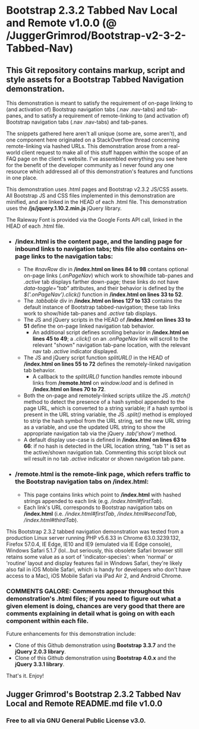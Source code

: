 # Bootstrap 2.3.2 Tabbed Nav Local and Remote v1.0.0 (@ /JuggerGrimrod/Bootstrap-v2-3-2-Tabbed-Nav)

## This Git repository contains markup, script and style assets for a Bootstrap Tabbed Navigation demonstration.

This demonstration is meant to satisfy the requirement of on-page linking to (and activation of) Bootstrap navigation tabs (.nav .nav-tabs) and tab-panes, and to satisfy a requirement of remote-linking to (and activation of) Bootstrap navigation tabs (.nav .nav-tabs) and tab-panes.  

The snippets gathered here aren't all unique (some are, some aren't), and one component here originated on a StackOverflow thread concerning remote-linking via hashed URLs.  This demonstration arose from a real-world client request to make all of this stuff happen within the scope of an FAQ page on the client's website.  I've assembled everything you see here for the benefit of the developer community as I never found any one resource which addressed all of this demonstration's features and functions in one place.

This demonstration uses .html pages and Bootstrap v2.3.2 JS/CSS assets.  All Bootstrap JS and CSS files implemented in this demonstration are minified, and are linked in the HEAD of each .html file. This demonstration uses the **/js/jquery.1.10.2.min.js** jQuery library.

The Raleway Font is provided via the Google Fonts API call, linked in the HEAD of each .html file.

* ### /index.html is the content page, and the landing page for inbound links to navigation tabs; this file also contains on-page links to the navigation tabs:
  * The *#navRow* div in **/index.html on lines 84 to 98** contans optional on-page links (*.onPageNav*) which work to show/hide tab-panes and *.active* tab displays farther down-page; these links do not have *data-toggle="tab"* attributes, and their behavior is defined by the *$('.onPageNav').click()* function in **/index.html on lines 33 to 52**.
  * The *.tabbable* div in **/index.html on lines 127 to 133** contains the default instance of Bootstrap tabbed-navigation; these tab links work to show/hide tab-panes and *.active* tab displays.
  * The JS and jQuery scripts in the HEAD of **/index.html on lines 33 to 51** define the on-page linked navigation tab behavior.
    * An additional script defines scrolling behavior in **/index.html on lines 45 to 49**; a *.click()* on an *.onPageNav* link will scroll to the relevant "shown" navigation tab-pane location, with the relevant nav tab *.active* indicator displayed.
  * The JS and jQuery script function *splitURL()* in the HEAD of **/index.html on lines 55 to 72** defines the remotely-linked navigation tab behavior.
    * A callback to the *splitURL()* function handles remote inbound links from **/remote.html** on *window.load* and is defined in **/index.html on lines 70 to 72**.
  * Both the on-page and remotely-linked scripts utilize the JS *.match()* method to detect the presence of a hash symbol appended to the page URL, which is converted to a string variable; if a hash symbol is present in the URL string variable, the JS *.split()* method is employed to strip the hash symbol from the URL string, set the new URL string as a variable, and use the updated URL string to show the appropriate navigation tab via the jQuery *.tab('show')* method.
  * A default display use-case is defined in **/index.html on lines 63 to 66**: if no hash is detected in the URL location string, "tab 1" is set as the active/shown navigation tab.  Commenting this script block out wil result in no tab *.active* indicator or shown navigation tab pane.

* ### /remote.html is the remote-link page, which refers traffic to the Bootstrap navigation tabs on **/index.html**:
  * This page contains links which point to **/index.html** with hashed strings appended to each link (e.g. */index.html#firstTab*).
  * Each link's URL corresponds to Bootstrap navigation tabs on **/index.html** (i.e. */index.html#firstTab*, */index.html#secondTab*, */index.html#thirdTab*).

This Bootstrap 2.3.2 tabbed navigation demonstration was tested from a production Linux server running PHP v5.6.33 in Chrome 63.0.3239.132, Firefox 57.0.4, IE Edge, IE10 and IE9 (emulated via IE Edge console), Windows Safari 5.1.7 (lol...but seriously, this obsolete Safari browser still retains some value as a sort of 'indicator-species': when 'normal' or 'routine' layout and display features fail in Windows Safari, they're likely also fail in iOS Mobile Safari, which is handy for developers who don't have access to a Mac), iOS Mobile Safari via iPad Air 2, and Android Chrome.

### COMMENTS GALORE: Comments appear throughout this demonstration's .html files; if you need to figure out what a given element is doing, chances are very good that there are comments explaining in detail what is going on with each component within each file.

Future enhancements for this demonstration include:

  * Clone of this Github demonstration using **Bootstrap 3.3.7** and the **jQuery 2.0.3 library**.
  * Clone of this Github demonstration using **Bootstrap 4.0.x** and the **jQuery 3.3.1 library**.

That's it.  Enjoy!

## Jugger Grimrod's Bootstrap 2.3.2 Tabbed Nav Local and Remote README.md file v1.0.0 

### Free to all via GNU General Public License v3.0.
